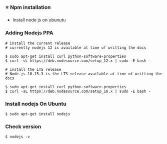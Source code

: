 ### :star: Npm installation

- Install node js on ubunutu

### Adding Nodejs PPA

```
# install the current release
# currently nodejs 12 is available at time of writting the docs

$ sudo apt-get install curl python-software-properties
$ curl -sL https://deb.nodesource.com/setup_12.x | sudo -E bash -
```

```
# install the LTS release
# Node.js 10.15.3 is the LTS release available at time of writting the docs

$ sudo apt-get install curl python-software-properties
$ curl -sL https://deb.nodesource.com/setup_10.x | sudo -E bash -

```

### Install nodejs On Ubuntu
```
$ sudo apt-get install nodejs
```
### Check version

```
$ nodejs -v
```
